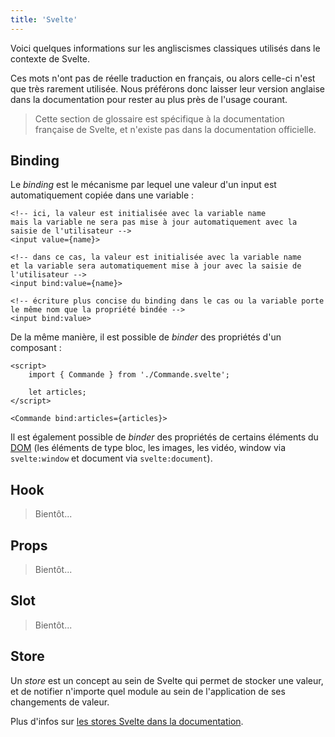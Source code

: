 ```yaml
---
title: 'Svelte'
---
```


Voici quelques informations sur les angliscismes classiques utilisés dans le contexte de Svelte.

Ces mots n'ont pas de réelle traduction en français, ou alors celle-ci n'est que très rarement utilisée. Nous préférons donc laisser leur version anglaise dans la documentation pour rester au plus près de l'usage courant.

> Cette section de glossaire est spécifique à la documentation française de Svelte, et n'existe pas dans la documentation officielle.

## Binding

Le _binding_ est le mécanisme par lequel une valeur d'un input est automatiquement copiée dans une variable :

```svelte
<!-- ici, la valeur est initialisée avec la variable name
mais la variable ne sera pas mise à jour automatiquement avec la saisie de l'utilisateur -->
<input value={name}>

<!-- dans ce cas, la valeur est initialisée avec la variable name
et la variable sera automatiquement mise à jour avec la saisie de l'utilisateur -->
<input bind:value={name}>

<!-- écriture plus concise du binding dans le cas ou la variable porte le même nom que la propriété bindée -->
<input bind:value>
```

De la même manière, il est possible de _binder_ des propriétés d'un composant :

```svelte
<script>
    import { Commande } from './Commande.svelte';

    let articles;
</script>

<Commande bind:articles={articles}>
```

Il est également possible de _binder_ des propriétés de certains éléments du <span class='vo'>[DOM](/docs/web#dom)</span> (les éléments de type bloc, les images, les vidéo, window via `svelte:window` et document via `svelte:document`).

## Hook

> Bientôt...

## Props

> Bientôt...

## Slot

> Bientôt...

## Store

Un _store_ est un concept au sein de Svelte qui permet de stocker une valeur, et de notifier n'importe quel module au sein de l'application de ses changements de valeur.

Plus d'infos sur [les stores Svelte dans la documentation](/docs/svelte-store).
